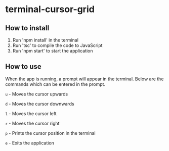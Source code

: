 # terminal-cursor-grid

## How to install

1. Run 'npm install' in the terminal
2. Run 'tsc' to compile the code to JavaScript
3. Run 'npm start' to start the application

## How to use

When the app is running, a prompt will appear in the terminal. Below are the commands which can be entered in the prompt.

`u` - Moves the cursor upwards

`d` - Moves the cursor downwards

`l` - Moves the cursor left

`r` - Moves the cursor right

`p` - Prints the cursor position in the terminal

`e` - Exits the application
